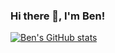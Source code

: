 ### Hi there 👋, I'm Ben!

[![Ben's GitHub stats](https://github-readme-stats.vercel.app/api?username=benguo2003)](https://github.com/anuraghazra/github-readme-stats)
